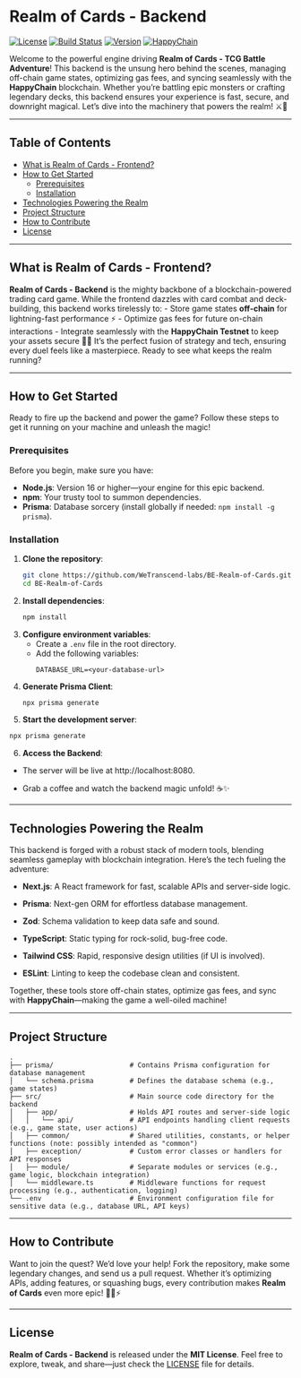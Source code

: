 # Realm of Cards - Backend
[![License](https://img.shields.io/badge/License-MIT-blue.svg)](https://opensource.org/licenses/MIT) [![Build Status](https://img.shields.io/badge/Build-Passing-brightgreen.svg)](https://github.com/WeTranscend-labs/FE-Realm-of-Cards/actions) [![Version](https://img.shields.io/badge/Version-1.0.0-orange.svg)](https://github.com/WeTranscend-labs/FE-Realm-of-Cards/releases) [![HappyChain](https://img.shields.io/badge/Blockchain-HappyChain-yellow.svg)](https://happy-testnet-sepolia.hub.caldera.xyz/)

  

Welcome to the powerful engine driving **Realm of Cards - TCG Battle Adventure**! This backend is the unsung hero behind the scenes, managing off-chain game states, optimizing gas fees, and syncing seamlessly with the **HappyChain** blockchain. Whether you’re battling epic monsters or crafting legendary decks, this backend ensures your experience is fast, secure, and downright magical. Let’s dive into the machinery that powers the realm! ⚔️🎴

----------

## Table of Contents

- [What is Realm of Cards - Frontend?](#what-is-realm-of-cards---frontend)
- [How to Get Started](#how-to-get-started)
  - [Prerequisites](#prerequisites)
  - [Installation](#installation)
- [Technologies Powering the Realm](#technologies-powering-the-realm)
- [Project Structure](#project-structure)
- [How to Contribute](#how-to-contribute)
- [License](#license)

  

----------

## What is Realm of Cards - Frontend? 

**Realm of Cards - Backend** is the mighty backbone of a blockchain-powered trading card game. While the frontend dazzles with card combat and deck-building, this backend works tirelessly to: - Store game states **off-chain** for lightning-fast performance ⚡ - Optimize gas fees for future on-chain interactions - Integrate seamlessly with the **HappyChain Testnet** to keep your assets secure 🧙‍♂️ It’s the perfect fusion of strategy and tech, ensuring every duel feels like a masterpiece. Ready to see what keeps the realm running?

----------

## How to Get Started

Ready to fire up the backend and power the game? Follow these steps to get it running on your machine and unleash the magic! 

### Prerequisites
Before you begin, make sure you have:

- **Node.js**: Version 16 or higher—your engine for this epic backend.  
- **npm**: Your trusty tool to summon dependencies.  
- **Prisma**: Database sorcery (install globally if needed: `npm install -g prisma`).

### Installation

1. **Clone the repository**:
   ```bash
   git clone https://github.com/WeTranscend-labs/BE-Realm-of-Cards.git
   cd BE-Realm-of-Cards
   ```
2. **Install dependencies**:
   ```bash
   npm install
   ```
3. **Configure environment variables**:
   - Create a `.env` file in the root directory.
   - Add the following variables:
     ```env
     DATABASE_URL=<your-database-url>
     ```
4. **Generate Prisma Client**:
   ```bash
   npx prisma generate
   ```
5.  **Start the development server**:  
   ```bash
   npx prisma generate
   ```
6. **Access the Backend**:
-  The server will be live at http://localhost:8080.
  
-   Grab a coffee and watch the backend magic unfold! ☕✨

----------

## Technologies Powering the Realm

This backend is forged with a robust stack of modern tools, blending seamless gameplay with blockchain integration. Here’s the tech fueling the adventure:

-   **Next.js**: A React framework for fast, scalable APIs and server-side logic. 
  
-   **Prisma**: Next-gen ORM for effortless database management. 
  
-   **Zod**: Schema validation to keep data safe and sound. 
  
-   **TypeScript**: Static typing for rock-solid, bug-free code. 
  
-   **Tailwind CSS**: Rapid, responsive design utilities (if UI is involved). 
  
-   **ESLint**: Linting to keep the codebase clean and consistent. 
  

Together, these tools store off-chain states, optimize gas fees, and sync with **HappyChain**—making the game a well-oiled machine! 

----------

## Project Structure

```
.
├── prisma/                   # Contains Prisma configuration for database management
│   └── schema.prisma         # Defines the database schema (e.g., game states)
├── src/                      # Main source code directory for the backend
│   ├── app/                  # Holds API routes and server-side logic
│   │   └── api/              # API endpoints handling client requests (e.g., game state, user actions)
│   ├── common/               # Shared utilities, constants, or helper functions (note: possibly intended as "common")
│   ├── exception/            # Custom error classes or handlers for API responses
│   ├── module/               # Separate modules or services (e.g., game logic, blockchain integration)
│   └── middleware.ts         # Middleware functions for request processing (e.g., authentication, logging)
└── .env                      # Environment configuration file for sensitive data (e.g., database URL, API keys)
```
----------

## How to Contribute

Want to join the quest? We’d love your help! Fork the repository, make some legendary changes, and send us a pull request. Whether it’s optimizing APIs, adding features, or squashing bugs, every contribution makes **Realm of Cards** even more epic! 🧙‍♂️⚡

----------

## License 

**Realm of Cards - Backend** is released under the **MIT License**. Feel free to explore, tweak, and share—just check the [LICENSE](./LICENSE) file for details.
